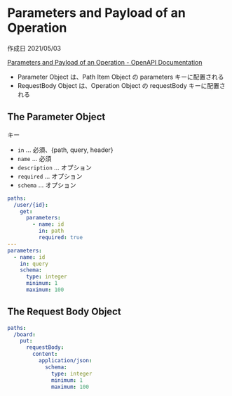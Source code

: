 # Parameters and Payload of an Operation

作成日 2021/05/03

[Parameters and Payload of an Operation \- OpenAPI Documentation](https://oai.github.io/Documentation/specification-parameters.html)

- Parameter Object は、Path Item Object の parameters キーに配置される
- RequestBody Object は、Operation Object の requestBody キーに配置される

## The Parameter Object

キー

- `in` ... 必須、{path, query, header}
- `name` ... 必須
- `description` ... オプション
- `required` ... オプション
- `schema` ... オプション

```yaml
paths:
  /user/{id}:
    get:
      parameters:
        - name: id
          in: path
          required: true
---
parameters:
  - name: id
    in: query
    schema:
      type: integer
      minimum: 1
      maximum: 100
```

## The Request Body Object

```yaml
paths:
  /board:
    put:
      requestBody:
        content:
          application/json:
            schema:
              type: integer
              minimum: 1
              maximum: 100
```
